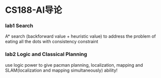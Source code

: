 # CS188-AI导论

### lab1 Search  
A* search (backforward value + heuristic value) to address the problem of eating all the dots
with consistency constraint

### lab2 Logic and Classical Planning  
use logic power to give pacman planning, localization, mapping and SLAM(localization and mapping simultaneously) ability!
